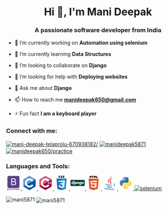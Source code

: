 <h1 align="center">Hi 👋, I'm Mani Deepak</h1>
<h3 align="center">A passionate software developer from India</h3>

- 🔭 I’m currently working on **Automation using selenium**

- 🌱 I’m currently learning **Data Structures**

- 👯 I’m looking to collaborate on **Django**

- 🤝 I’m looking for help with **Deploying websites**

- 💬 Ask me about **Django**

- 📫 How to reach me **manideepak650@gmail.com**

- ⚡ Fun fact **I am a keyboard player**

<h3 align="left">Connect with me:</h3>
<p align="left">
<a href="https://linkedin.com/in/mani-deepak-telaprolu-670938182/" target="blank"><img align="center" src="https://raw.githubusercontent.com/rahuldkjain/github-profile-readme-generator/master/src/images/icons/Social/linked-in-alt.svg" alt="mani-deepak-telaprolu-670938182/" height="30" width="40" /></a>
<a href="https://instagram.com/manideepak5871" target="blank"><img align="center" src="https://raw.githubusercontent.com/rahuldkjain/github-profile-readme-generator/master/src/images/icons/Social/instagram.svg" alt="manideepak5871" height="30" width="40" /></a>
<a href="https://auth.geeksforgeeks.org/user/manideepak650/practice" target="blank"><img align="center" src="https://raw.githubusercontent.com/rahuldkjain/github-profile-readme-generator/master/src/images/icons/Social/geeks-for-geeks.svg" alt="manideepak650/practice" height="30" width="40" /></a>
</p>

<h3 align="left">Languages and Tools:</h3>
<p align="left"> <a href="https://getbootstrap.com" target="_blank"> <img src="https://raw.githubusercontent.com/devicons/devicon/master/icons/bootstrap/bootstrap-plain-wordmark.svg" alt="bootstrap" width="40" height="40"/> </a> <a href="https://www.cprogramming.com/" target="_blank"> <img src="https://raw.githubusercontent.com/devicons/devicon/master/icons/c/c-original.svg" alt="c" width="40" height="40"/> </a> <a href="https://www.w3schools.com/cpp/" target="_blank"> <img src="https://raw.githubusercontent.com/devicons/devicon/master/icons/cplusplus/cplusplus-original.svg" alt="cplusplus" width="40" height="40"/> </a> <a href="https://www.w3schools.com/css/" target="_blank"> <img src="https://raw.githubusercontent.com/devicons/devicon/master/icons/css3/css3-original-wordmark.svg" alt="css3" width="40" height="40"/> </a> <a href="https://www.djangoproject.com/" target="_blank"> <img src="https://raw.githubusercontent.com/devicons/devicon/master/icons/django/django-original.svg" alt="django" width="40" height="40"/> </a> <a href="https://www.w3.org/html/" target="_blank"> <img src="https://raw.githubusercontent.com/devicons/devicon/master/icons/html5/html5-original-wordmark.svg" alt="html5" width="40" height="40"/> </a> <a href="https://www.java.com" target="_blank"> <img src="https://raw.githubusercontent.com/devicons/devicon/master/icons/java/java-original.svg" alt="java" width="40" height="40"/> </a> <a href="https://www.python.org" target="_blank"> <img src="https://raw.githubusercontent.com/devicons/devicon/master/icons/python/python-original.svg" alt="python" width="40" height="40"/> </a> <a href="https://www.selenium.dev" target="_blank"> <img src="https://raw.githubusercontent.com/detain/svg-logos/780f25886640cef088af994181646db2f6b1a3f8/svg/selenium-logo.svg" alt="selenium" width="40" height="40"/> </a> </p>

<p><img align="left" src="https://github-readme-stats.vercel.app/api/top-langs?username=mani5871&show_icons=true&locale=en&layout=compact" alt="mani5871" /></p>

<p>&nbsp;<img align="center" src="https://github-readme-stats.vercel.app/api?username=mani5871&show_icons=true&locale=en" alt="mani5871" /></p>


